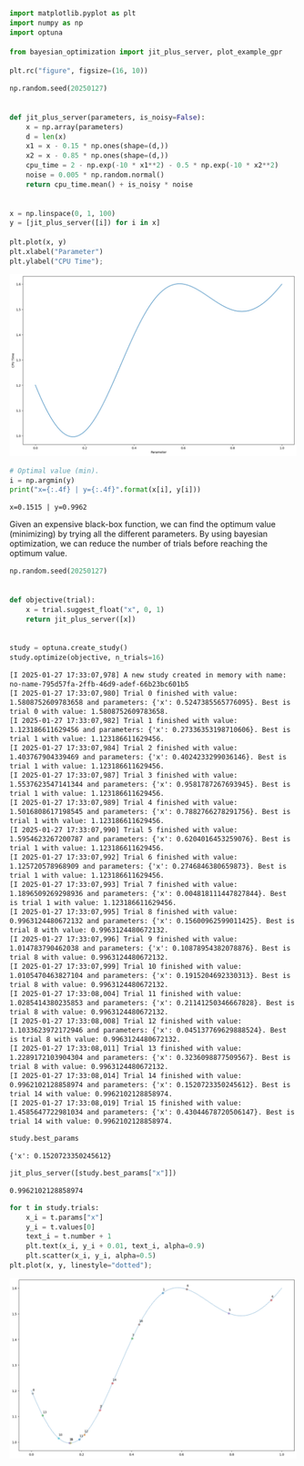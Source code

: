 ```python
import matplotlib.pyplot as plt
import numpy as np
import optuna

from bayesian_optimization import jit_plus_server, plot_example_gpr

plt.rc("figure", figsize=(16, 10))
```


```python
np.random.seed(20250127)


def jit_plus_server(parameters, is_noisy=False):
    x = np.array(parameters)
    d = len(x)
    x1 = x - 0.15 * np.ones(shape=(d,))
    x2 = x - 0.85 * np.ones(shape=(d,))
    cpu_time = 2 - np.exp(-10 * x1**2) - 0.5 * np.exp(-10 * x2**2)
    noise = 0.005 * np.random.normal()
    return cpu_time.mean() + is_noisy * noise


x = np.linspace(0, 1, 100)
y = [jit_plus_server([i]) for i in x]

plt.plot(x, y)
plt.xlabel("Parameter")
plt.ylabel("CPU Time");
```


    
![png](06_bayesian_optimization.v3_files/06_bayesian_optimization.v3_1_0.png)
    



```python
# Optimal value (min).
i = np.argmin(y)
print("x={:.4f} | y={:.4f}".format(x[i], y[i]))
```

    x=0.1515 | y=0.9962


Given an expensive black-box function, we can find the optimum value (minimizing) by trying all the different parameters.
By using bayesian optimization, we can reduce the number of trials before reaching the optimum value.


```python
np.random.seed(20250127)


def objective(trial):
    x = trial.suggest_float("x", 0, 1)
    return jit_plus_server([x])


study = optuna.create_study()
study.optimize(objective, n_trials=16)
```

    [I 2025-01-27 17:33:07,978] A new study created in memory with name: no-name-795d57fa-2ffb-46d9-adef-66b23bc601b5
    [I 2025-01-27 17:33:07,980] Trial 0 finished with value: 1.5808752609783658 and parameters: {'x': 0.5247385565776095}. Best is trial 0 with value: 1.5808752609783658.
    [I 2025-01-27 17:33:07,982] Trial 1 finished with value: 1.123186611629456 and parameters: {'x': 0.27336353198710606}. Best is trial 1 with value: 1.123186611629456.
    [I 2025-01-27 17:33:07,984] Trial 2 finished with value: 1.403767904339469 and parameters: {'x': 0.4024233299036146}. Best is trial 1 with value: 1.123186611629456.
    [I 2025-01-27 17:33:07,987] Trial 3 finished with value: 1.5537623547141344 and parameters: {'x': 0.9581787267693945}. Best is trial 1 with value: 1.123186611629456.
    [I 2025-01-27 17:33:07,989] Trial 4 finished with value: 1.5016808617198545 and parameters: {'x': 0.7882766278291756}. Best is trial 1 with value: 1.123186611629456.
    [I 2025-01-27 17:33:07,990] Trial 5 finished with value: 1.5954623267200787 and parameters: {'x': 0.6204016453259076}. Best is trial 1 with value: 1.123186611629456.
    [I 2025-01-27 17:33:07,992] Trial 6 finished with value: 1.125720578968909 and parameters: {'x': 0.2746846380659873}. Best is trial 1 with value: 1.123186611629456.
    [I 2025-01-27 17:33:07,993] Trial 7 finished with value: 1.1896509269298936 and parameters: {'x': 0.004818111447827844}. Best is trial 1 with value: 1.123186611629456.
    [I 2025-01-27 17:33:07,995] Trial 8 finished with value: 0.9963124480672132 and parameters: {'x': 0.15600962599011425}. Best is trial 8 with value: 0.9963124480672132.
    [I 2025-01-27 17:33:07,996] Trial 9 finished with value: 1.014783790462038 and parameters: {'x': 0.10878954382078876}. Best is trial 8 with value: 0.9963124480672132.
    [I 2025-01-27 17:33:07,999] Trial 10 finished with value: 1.0105470463827104 and parameters: {'x': 0.1915204692330313}. Best is trial 8 with value: 0.9963124480672132.
    [I 2025-01-27 17:33:08,004] Trial 11 finished with value: 1.0285414380235853 and parameters: {'x': 0.21141250346667828}. Best is trial 8 with value: 0.9963124480672132.
    [I 2025-01-27 17:33:08,008] Trial 12 finished with value: 1.1033623972172946 and parameters: {'x': 0.045137769629888524}. Best is trial 8 with value: 0.9963124480672132.
    [I 2025-01-27 17:33:08,011] Trial 13 finished with value: 1.2289172103904304 and parameters: {'x': 0.3236098877509567}. Best is trial 8 with value: 0.9963124480672132.
    [I 2025-01-27 17:33:08,014] Trial 14 finished with value: 0.9962102128858974 and parameters: {'x': 0.1520723350245612}. Best is trial 14 with value: 0.9962102128858974.
    [I 2025-01-27 17:33:08,019] Trial 15 finished with value: 1.4585647722981034 and parameters: {'x': 0.43044678720506147}. Best is trial 14 with value: 0.9962102128858974.



```python
study.best_params
```




    {'x': 0.1520723350245612}




```python
jit_plus_server([study.best_params["x"]])
```




    0.9962102128858974




```python
for t in study.trials:
    x_i = t.params["x"]
    y_i = t.values[0]
    text_i = t.number + 1
    plt.text(x_i, y_i + 0.01, text_i, alpha=0.9)
    plt.scatter(x_i, y_i, alpha=0.5)
plt.plot(x, y, linestyle="dotted");
```


    
![png](06_bayesian_optimization.v3_files/06_bayesian_optimization.v3_7_0.png)
    

